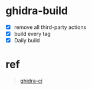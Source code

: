 # ghidra-build

- [x] remove all third-party actions
- [x] build every tag
- [x] Daily build

# ref

> [ghidra-ci](https://github.com/roblabla/ghidra-ci) 
